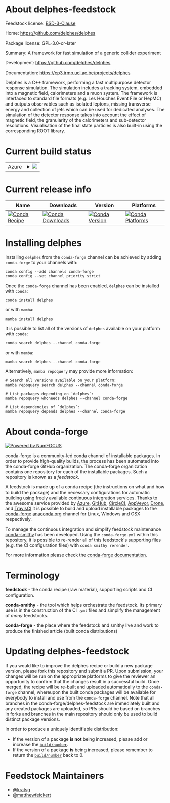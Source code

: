 About delphes-feedstock
=======================

Feedstock license: [BSD-3-Clause](https://github.com/conda-forge/delphes-feedstock/blob/main/LICENSE.txt)

Home: https://github.com/delphes/delphes

Package license: GPL-3.0-or-later

Summary: A framework for fast simulation of a generic collider experiment

Development: https://github.com/delphes/delphes

Documentation: https://cp3.irmp.ucl.ac.be/projects/delphes

Delphes is a C++ framework, performing a fast multipurpose detector
response simulation. The simulation includes a tracking system, embedded
into a magnetic field, calorimeters and a muon system. The framework is
interfaced to standard file formats (e.g. Les Houches Event File or HepMC)
and outputs observables such as isolated leptons, missing transverse energy
and collection of jets which can be used for dedicated analyses.
The simulation of the detector response takes into account the effect of
magnetic field, the granularity of the calorimeters and sub-detector resolutions.
Visualisation of the final state particles is also built-in using the
corresponding ROOT library.


Current build status
====================


<table>
    
  <tr>
    <td>Azure</td>
    <td>
      <details>
        <summary>
          <a href="https://dev.azure.com/conda-forge/feedstock-builds/_build/latest?definitionId=23821&branchName=main">
            <img src="https://dev.azure.com/conda-forge/feedstock-builds/_apis/build/status/delphes-feedstock?branchName=main">
          </a>
        </summary>
        <table>
          <thead><tr><th>Variant</th><th>Status</th></tr></thead>
          <tbody><tr>
              <td>linux_64_root_base6.32.0</td>
              <td>
                <a href="https://dev.azure.com/conda-forge/feedstock-builds/_build/latest?definitionId=23821&branchName=main">
                  <img src="https://dev.azure.com/conda-forge/feedstock-builds/_apis/build/status/delphes-feedstock?branchName=main&jobName=linux&configuration=linux%20linux_64_root_base6.32.0" alt="variant">
                </a>
              </td>
            </tr><tr>
              <td>linux_64_root_base6.32.2</td>
              <td>
                <a href="https://dev.azure.com/conda-forge/feedstock-builds/_build/latest?definitionId=23821&branchName=main">
                  <img src="https://dev.azure.com/conda-forge/feedstock-builds/_apis/build/status/delphes-feedstock?branchName=main&jobName=linux&configuration=linux%20linux_64_root_base6.32.2" alt="variant">
                </a>
              </td>
            </tr><tr>
              <td>osx_64_root_base6.32.0</td>
              <td>
                <a href="https://dev.azure.com/conda-forge/feedstock-builds/_build/latest?definitionId=23821&branchName=main">
                  <img src="https://dev.azure.com/conda-forge/feedstock-builds/_apis/build/status/delphes-feedstock?branchName=main&jobName=osx&configuration=osx%20osx_64_root_base6.32.0" alt="variant">
                </a>
              </td>
            </tr><tr>
              <td>osx_64_root_base6.32.2</td>
              <td>
                <a href="https://dev.azure.com/conda-forge/feedstock-builds/_build/latest?definitionId=23821&branchName=main">
                  <img src="https://dev.azure.com/conda-forge/feedstock-builds/_apis/build/status/delphes-feedstock?branchName=main&jobName=osx&configuration=osx%20osx_64_root_base6.32.2" alt="variant">
                </a>
              </td>
            </tr>
          </tbody>
        </table>
      </details>
    </td>
  </tr>
</table>

Current release info
====================

| Name | Downloads | Version | Platforms |
| --- | --- | --- | --- |
| [![Conda Recipe](https://img.shields.io/badge/recipe-delphes-green.svg)](https://anaconda.org/conda-forge/delphes) | [![Conda Downloads](https://img.shields.io/conda/dn/conda-forge/delphes.svg)](https://anaconda.org/conda-forge/delphes) | [![Conda Version](https://img.shields.io/conda/vn/conda-forge/delphes.svg)](https://anaconda.org/conda-forge/delphes) | [![Conda Platforms](https://img.shields.io/conda/pn/conda-forge/delphes.svg)](https://anaconda.org/conda-forge/delphes) |

Installing delphes
==================

Installing `delphes` from the `conda-forge` channel can be achieved by adding `conda-forge` to your channels with:

```
conda config --add channels conda-forge
conda config --set channel_priority strict
```

Once the `conda-forge` channel has been enabled, `delphes` can be installed with `conda`:

```
conda install delphes
```

or with `mamba`:

```
mamba install delphes
```

It is possible to list all of the versions of `delphes` available on your platform with `conda`:

```
conda search delphes --channel conda-forge
```

or with `mamba`:

```
mamba search delphes --channel conda-forge
```

Alternatively, `mamba repoquery` may provide more information:

```
# Search all versions available on your platform:
mamba repoquery search delphes --channel conda-forge

# List packages depending on `delphes`:
mamba repoquery whoneeds delphes --channel conda-forge

# List dependencies of `delphes`:
mamba repoquery depends delphes --channel conda-forge
```


About conda-forge
=================

[![Powered by
NumFOCUS](https://img.shields.io/badge/powered%20by-NumFOCUS-orange.svg?style=flat&colorA=E1523D&colorB=007D8A)](https://numfocus.org)

conda-forge is a community-led conda channel of installable packages.
In order to provide high-quality builds, the process has been automated into the
conda-forge GitHub organization. The conda-forge organization contains one repository
for each of the installable packages. Such a repository is known as a *feedstock*.

A feedstock is made up of a conda recipe (the instructions on what and how to build
the package) and the necessary configurations for automatic building using freely
available continuous integration services. Thanks to the awesome service provided by
[Azure](https://azure.microsoft.com/en-us/services/devops/), [GitHub](https://github.com/),
[CircleCI](https://circleci.com/), [AppVeyor](https://www.appveyor.com/),
[Drone](https://cloud.drone.io/welcome), and [TravisCI](https://travis-ci.com/)
it is possible to build and upload installable packages to the
[conda-forge](https://anaconda.org/conda-forge) [anaconda.org](https://anaconda.org/)
channel for Linux, Windows and OSX respectively.

To manage the continuous integration and simplify feedstock maintenance
[conda-smithy](https://github.com/conda-forge/conda-smithy) has been developed.
Using the ``conda-forge.yml`` within this repository, it is possible to re-render all of
this feedstock's supporting files (e.g. the CI configuration files) with ``conda smithy rerender``.

For more information please check the [conda-forge documentation](https://conda-forge.org/docs/).

Terminology
===========

**feedstock** - the conda recipe (raw material), supporting scripts and CI configuration.

**conda-smithy** - the tool which helps orchestrate the feedstock.
                   Its primary use is in the construction of the CI ``.yml`` files
                   and simplify the management of *many* feedstocks.

**conda-forge** - the place where the feedstock and smithy live and work to
                  produce the finished article (built conda distributions)


Updating delphes-feedstock
==========================

If you would like to improve the delphes recipe or build a new
package version, please fork this repository and submit a PR. Upon submission,
your changes will be run on the appropriate platforms to give the reviewer an
opportunity to confirm that the changes result in a successful build. Once
merged, the recipe will be re-built and uploaded automatically to the
`conda-forge` channel, whereupon the built conda packages will be available for
everybody to install and use from the `conda-forge` channel.
Note that all branches in the conda-forge/delphes-feedstock are
immediately built and any created packages are uploaded, so PRs should be based
on branches in forks and branches in the main repository should only be used to
build distinct package versions.

In order to produce a uniquely identifiable distribution:
 * If the version of a package **is not** being increased, please add or increase
   the [``build/number``](https://docs.conda.io/projects/conda-build/en/latest/resources/define-metadata.html#build-number-and-string).
 * If the version of a package **is** being increased, please remember to return
   the [``build/number``](https://docs.conda.io/projects/conda-build/en/latest/resources/define-metadata.html#build-number-and-string)
   back to 0.

Feedstock Maintainers
=====================

* [@kratsg](https://github.com/kratsg/)
* [@matthewfeickert](https://github.com/matthewfeickert/)

